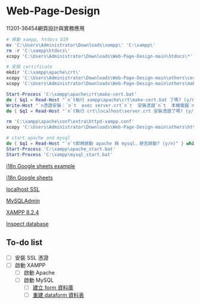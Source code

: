 # Web-Page-Design

11201-36454網頁設計與實務應用

```ps1
# 移動 xampp, htdocs DIR
mv 'C:\Users\Administrator\Downloads\xampp\' 'C:\xampp\'
rm -r 'C:\xampp\htdocs\'
xcopy 'C:\Users\Administrator\Downloads\Web-Page-Design-main\htdocs\*' 'C:\xampp\htdocs\' /e

# 安裝 certificate
mkdir 'C:\xampp\apache\crt\'
xcopy 'C:\Users\Administrator\Downloads\Web-Page-Design-main\others\cert.conf' 'C:\xampp\apache\crt\'
xcopy 'C:\Users\Administrator\Downloads\Web-Page-Design-main\others\make-cert.bat' 'C:\xampp\apache\crt\'

Start-Process 'C:\xampp\apache\crt\make-cert.bat'
do { $q1 = Read-Host "`n`t執行 xampp\apache\crt\make-cert.bat 了嗎? (y/n)" } while ($q1 -ne 'y')
Write-Host "`n憑證安裝：`n`t  exec server.crt`n`t  安裝憑證`n`t  本機電腦`n`t  放入以下的存放區`n`t  受信任的授權單位`n`t  完成`n"
do { $q1 = Read-Host "`n`t執行 crt\localhost\server.crt 安裝憑證了嗎? (y/n)" } while ($q1 -ne 'y')

rm 'C:\xampp\apache\conf\extra\httpd-xampp.conf'
xcopy 'C:\Users\Administrator\Downloads\Web-Page-Design-main\others\httpd-xampp.conf' 'C:\xampp\apache\conf\extra\'

# start apache and mysql
do { $q1 = Read-Host "`n`t即將啟動 apache 與 mysql，是否啟動? (y/n)" } while ($q1 -ne 'y')
Start-Process 'C:\xampp\apache_start.bat'
Start-Process 'C:\xampp\mysql_start.bat'
```

[i18n Google sheets example](https://docs.google.com/spreadsheets/d/16ut3yQ8K6vY7XP12HpF_D1WNljqwuG-EyxGfq_47Yss)

[i18n Google sheets](https://docs.google.com/spreadsheets/d/1sp-Rw0xcjd-nEMIacbVywY5zIlCbBGr-Ja9EF0DgJfg)

[localhost SSL](https://www.barryblogs.com/xampp-localhost-ssl-certificate/)

[MySQLAdmin](https://localhost/phpmyadmin/)

[XAMPP 8.2.4](https://sourceforge.net/projects/xampp/files/XAMPP%20Windows/8.2.4/)

[Inspect database](https://localhost/query.php?query=retrieve)

## To-do list

 - [ ] 安裝 SSL 憑證  
 - [ ] 啟動 XAMPP  
   - [ ] 啟動 Apache
   - [ ] 啟動 MySQL
     - [ ] [建立 form 資料庫](https://localhost/phpmyadmin/index.php?route=/server/databases)
     - [ ] [重建 dataform 資料表](https://localhost/query.php?query=rebuild)